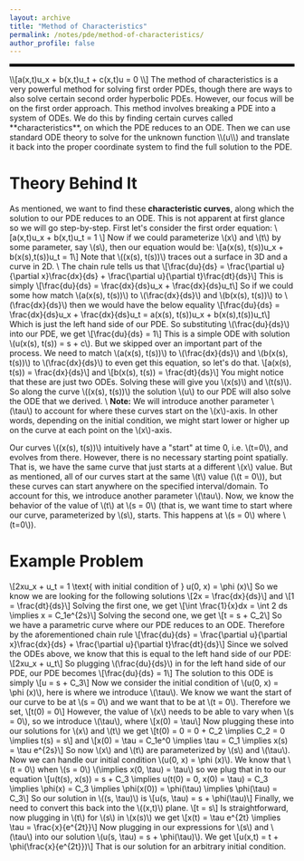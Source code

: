 ```yaml
---
layout: archive
title: "Method of Characteristics"
permalink: /notes/pde/method-of-characteristics/
author_profile: false
--- 
```

<hr style="border: 2px solid black;">
\\[a(x,t)u_x + b(x,t)u_t + c(x,t)u = 0 \\]
The method of characteristics is a very powerful method for solving first order PDEs, though there are ways to also solve certain second order hyperbolic PDEs. However, our focus will be on the first order approach. This method involves breaking a PDE into a system of ODEs. We do this by finding certain curves called **characteristics**, on which the PDE reduces to an ODE. Then we can use standard ODE theory to solve for the unknown function \\(u\\) and translate it back into the proper coordinate system to find the full solution to the PDE.


Theory Behind It
===
As mentioned, we want to find these **characteristic curves**, along which the solution to our PDE reduces to an ODE. This is not apparent at first glance so we will go step-by-step. First let's consider the first order equation:
\\[a(x,t)u_x + b(x,t)u_t = 1 \\]
Now if we could parameterize \\(x\\) and \\(t\\) by some parameter, say \\(s\\), then our equation would be:
\\[a(x(s), t(s))u_x + b(x(s),t(s))u_t = 1\\]
Note that \\((x(s), t(s))\\) traces out a surface in 3D and a curve in 2D. \\
The chain rule tells us that
\\[\frac{du}{ds} = \frac{\partial u}{\partial x}\frac{dx}{ds} + \frac{\partial u}{\partial t}\frac{dt}{ds}\\]
This is simply 
\\[\frac{du}{ds} = \frac{dx}{ds}u_x + \frac{dx}{ds}u_t\\]
So if we could some how match \\(a(x(s), t(s))\\) to \\(\frac{dx}{ds}\\) and \\(b(x(s), t(s))\\) to \\(\frac{dx}{ds}\\) then we would have the below equality
\\[\frac{du}{ds} = \frac{dx}{ds}u_x + \frac{dx}{ds}u_t = a(x(s), t(s))u_x + b(x(s),t(s))u_t\\]
Which is just the left hand side of our PDE. So substituting \\(\frac{du}{ds}\\) into our PDE, we get
\\[\frac{du}{ds} = 1\\]
This is a simple ODE with solution \\(u(x(s), t(s)) = s + c\\). But we skipped over an important part of the process. We need to match \\(a(x(s), t(s))\\) to \\(\frac{dx}{ds}\\) and \\(b(x(s), t(s))\\) to \\(\frac{dx}{ds}\\) to even get this equation, so let's do that.
\\[a(x(s), t(s)) = \frac{dx}{ds}\\]
and 
\\[b(x(s), t(s)) = \frac{dt}{ds}\\]
You might notice that these are just two ODEs. Solving these will give you \\(x(s)\\) and \\(t(s)\\). So along the curve \\((x(s), t(s))\\) the solution \\(u\\) to our PDE will also solve the ODE that we derived. \\
**Note:** We will introduce another parameter \\(\tau\\) to account for where these curves start on the \\(x\\)-axis. In other words, depending on the initial condition, we might start lower or higher up on the curve at each point on the \\(x\\)-axis.

Our curves \\((x(s), t(s))\\) intuitively have a "start" at time 0, i.e. \\(t=0\\), and evolves from there. However, there is no necessary starting point spatially. That is, we have the same curve that just starts at a different \\(x\\) value. But as mentioned, all of our curves start at the same \\(t\\) value (\\(t = 0\\)), but these curves can start anywhere on the specified interval/domain. To account for this, we introduce another parameter \\(\tau\\). Now, we know the behavior of the value of \\(t\\) at \\(s = 0\\) (that is, we want time to start where our curve, parameterized by \\(s\\), starts. This happens at \\(s = 0\\) where \\(t=0\\)).

Example Problem
===
\\[2xu_x + u_t = 1 \text{   with initial condition of   } u(0, x) = \phi (x)\\]
So we know we are looking for the following solutions
\\[2x = \frac{dx}{ds}\\]
and 
\\[1 = \frac{dt}{ds}\\]
Solving the first one, we get
\\[\int \frac{1}{x}dx = \int 2 ds \implies x = C_1e^{2s}\\]
Solving the second one, we get
\\[t = s + C_2\\]
So we have a parametric curve where our PDE reduces to an ODE. Therefore by the aforementioned chain rule
\\[\frac{du}{ds} = \frac{\partial u}{\partial x}\frac{dx}{ds} + \frac{\partial u}{\partial t}\frac{dt}{ds}\\]
Since we solved the ODEs above, we know that this is equal to the left hand side of our PDE:
\\[2xu_x + u_t\\]
So plugging \\(\frac{du}{ds}\\) in for the left hand side of our PDE, our PDE becomes
\\[\frac{du}{ds} = 1\\]
The solution to this ODE is simply
\\[u = s + C_3\\]
Now we consider the initial condition of \\(u(0, x) = \phi (x)\\), here is where we introduce \\(\tau\\). We know we want the start of our curve to be at \\(s = 0\\) and we want that to be at \\(t = 0\\). Therefore we set,
\\[t(0) = 0\\]
However, the value of \\(x\\) needs to be able to vary when \\(s = 0\\), so we introduce \\(\tau\\), where 
\\[x(0) = \tau\\]
Now plugging these into our solutions for \\(x\\) and \\(t\\) we get
\\[t(0) = 0 = 0 + C_2 \implies C_2 = 0 \implies t(s) = s\\]
and
\\[x(0) = \tau = C_1e^0 \implies \tau = C_1 \implies x(s) = \tau e^{2s}\\]
So now \\(x\\) and \\(t\\) are parameterized by \\(s\\) and \\(\tau\\). Now we can handle our initial condition \\(u(0, x) = \phi (x)\\). We know that \\(t = 0\\) when \\(s = 0\\) \\(\implies x(0, \tau) = \tau\\) so we plug that in to our equation 
\\[u(t(s), x(s)) = s + C_3 \implies u(t(0) = 0, x(0) = \tau) = C_3 \implies \phi(x) = C_3 \implies \phi(x(0)) = \phi(\tau) \implies \phi(\tau) = C_3\\]
So our solution in \\((s, \tau)\\) is
\\[u(s, \tau) = s + \phi(\tau)\\]
Finally, we need to convert this back into the \\((x,t)\\) plane.
\\[t = s\\]
Is straightforward, now plugging in \\(t\\) for \\(s\\) in \\(x(s)\\) we get
\\[x(t) = \tau e^{2t} \implies \tau = \frac{x}{e^{2t}}\\]
Now plugging in our expressions for \\(s\\) and \\(\tau\\) into our solution \\(u(s, \tau) = s + \phi(\tau)\\). We get
\\[u(x,t) = t + \phi(\frac{x}{e^{2t}})\\]
That is our solution for an arbitrary initial condition.


